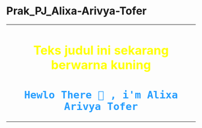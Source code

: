 # Prak_PJ_Alixa-Arivya-Tofer



<table>
  <tr>
    <th>
      <h1 style="color:#FFFF00;">Teks judul ini sekarang berwarna kuning</h1>
      <h1 style="color:#279EFF;"><code>Hewlo There 👋 , i'm Alixa Arivya Tofer</code></h1>
    </th>
        
  </tr>
</table>
